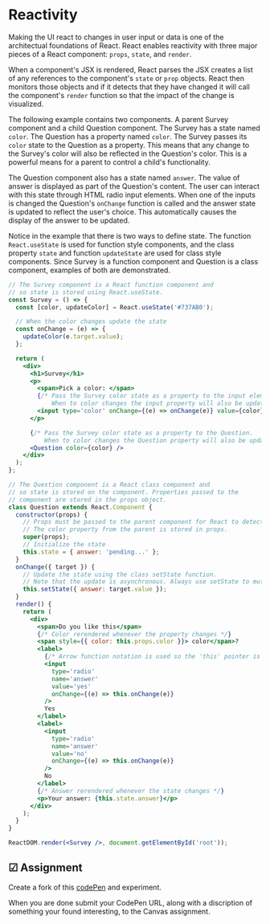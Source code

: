 # Reactivity

Making the UI react to changes in user input or data is one of the architectual foundations of React. React enables reactivity with three major pieces of a React component: `props`, `state`, and `render`.

When a component's JSX is rendered, React parses the JSX creates a list of any references to the component's `state` or `prop` objects. React then monitors those objects and if it detects that they have changed it will call the component's `render` function so that the impact of the change is visualized.

The following example contains two components. A parent Survey component and a child Question component. The Survey has a state named `color`. The Question has a property named `color`. The Survey passes its `color` state to the Question as a property. This means that any change to the Survey's color will also be reflected in the Question's color. This is a powerful means for a parent to control a child's functionality.

The Question component also has a state named `answer`. The value of answer is displayed as part of the Question's content. The user can interact with this state through HTML radio input elements. When one of the inputs is changed the Question's `onChange` function is called and the answer state is updated to reflect the user's choice. This automatically causes the display of the answer to be updated.

Notice in the example that there is two ways to define state. The function `React.useState` is used for function style components, and the class property `state` and function `updateState` are used for class style components. Since Survey is a function component and Question is a class component, examples of both are demonstrated.

```jsx
// The Survey component is a React function component and
// so state is stored using React.useState.
const Survey = () => {
  const [color, updateColor] = React.useState('#737AB0');

  // When the color changes update the state
  const onChange = (e) => {
    updateColor(e.target.value);
  };

  return (
    <div>
      <h1>Survey</h1>
      <p>
        <span>Pick a color: </span>
        {/* Pass the Survey color state as a property to the input element.
            When to color changes the input property will also be updated and rendered. */}
        <input type='color' onChange={(e) => onChange(e)} value={color} />
      </p>

      {/* Pass the Survey color state as a property to the Question.
          When to color changes the Question property will also be updated and rendered. */}
      <Question color={color} />
    </div>
  );
};

// The Question component is a React class component and
// so state is stored on the component. Properties passed to the
// component are stored in the props object.
class Question extends React.Component {
  constructor(props) {
    // Props must be passed to the parent component for React to detect changes.
    // The color property from the parent is stored in props.
    super(props);
    // Initialize the state
    this.state = { answer: 'pending...' };
  }
  onChange({ target }) {
    // Update the state using the class setState function.
    // Note that the update is asynchronous. Always use setState to mutate state.
    this.setState({ answer: target.value });
  }
  render() {
    return (
      <div>
        <span>Do you like this</span>
        {/* Color rerendered whenever the property changes */}
        <span style={{ color: this.props.color }}> color</span>?
        <label>
          {/* Arrow function notation is used so the 'this' pointer is correct */}
          <input
            type='radio'
            name='answer'
            value='yes'
            onChange={(e) => this.onChange(e)}
          />
          Yes
        </label>
        <label>
          <input
            type='radio'
            name='answer'
            value='no'
            onChange={(e) => this.onChange(e)}
          />
          No
        </label>
        {/* Answer rerendered whenever the state changes */}
        <p>Your answer: {this.state.answer}</p>
      </div>
    );
  }
}

ReactDOM.render(<Survey />, document.getElementById('root'));
```

## ☑ Assignment

Create a fork of this [codePen](https://codepen.io/leesjensen/pen/XWYZwJW) and experiment.

When you are done submit your CodePen URL, along with a discription of something your found interesting, to the Canvas assignment.
